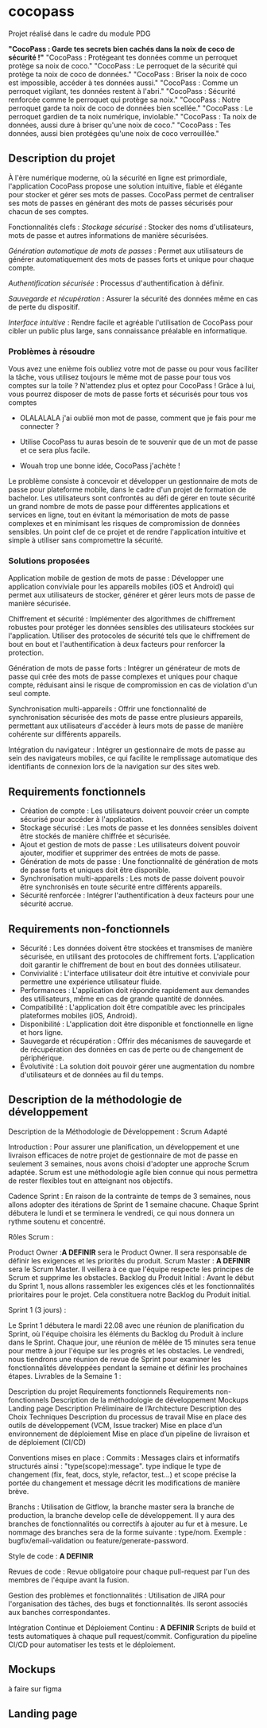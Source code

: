 # cocopass
Projet réalisé dans le cadre du module PDG 

**"CocoPass : Garde tes secrets bien cachés dans la noix de coco de sécurité !"**
"CocoPass : Protégeant tes données comme un perroquet protège sa noix de coco."
"CocoPass : Le perroquet de la sécurité qui protège ta noix de coco de données."
"CocoPass : Briser la noix de coco est impossible, accéder à tes données aussi."
"CocoPass : Comme un perroquet vigilant, tes données restent à l'abri."
"CocoPass : Sécurité renforcée comme le perroquet qui protège sa noix."
"CocoPass : Notre perroquet garde ta noix de coco de données bien scellée."
"CocoPass : Le perroquet gardien de ta noix numérique, inviolable."
"CocoPass : Ta noix de données, aussi dure à briser qu'une noix de coco."
"CocoPass : Tes données, aussi bien protégées qu'une noix de coco verrouillée."

## Description du projet

À l'ère numérique moderne, où la sécurité en ligne est primordiale, l'application CocoPass propose une solution intuitive, 
fiable et élégante pour stocker et gérer ses mots de passes.
CocoPass permet de centraliser ses mots de passes en générant des mots de passes sécurisés pour chacun de ses comptes.

Fonctionnalités clefs :
*Stockage sécurisé* : Stocker des noms d'utilisateurs, mots de passe et 
autres informations de manière sécurisées.

*Génération automatique de mots de passes* :
Permet aux utilisateurs de générer automatiquement des mots de passes forts et unique pour
chaque compte.

*Authentification sécurisée* :
Processus d'authentification à définir.

*Sauvegarde et récupération* :
Assurer la sécurité des données même en cas de perte du dispositif.

*Interface intuitive* : 
Rendre facile et agréable l'utilisation de CocoPass pour cibler un public plus large, sans connaissance
préalable en informatique.


### Problèmes à résoudre
Vous avez une enième fois oubliez votre mot de passe ou pour vous faciliter la tâche, vous utilisez toujours le même mot de passe pour tous vos comptes sur la toile ?
N'attendez plus et optez pour CocoPass ! Grâce à lui, vous pourrez disposer de mots de passe forts et sécurisés pour tous vos comptes

- OLALALALA j'ai oublié mon mot de passe, comment que je fais pour me connecter ?

- Utilise CocoPass tu auras besoin de te souvenir que de un mot de passe et ce sera plus facile.

- Wouah trop une bonne idée, CocoPass j'achète !


Le problème consiste à concevoir et développer un gestionnaire de mots de passe pour plateforme mobile, dans le cadre d'un projet de formation de bachelor. Les utilisateurs sont confrontés au défi de gérer en toute sécurité un grand nombre de mots de passe pour différentes applications et services en ligne, tout en évitant la mémorisation de mots de passe complexes et en minimisant les risques de compromission de données sensibles.
Un point clef de ce projet et de rendre l'application intuitive et simple à utiliser sans compromettre la sécurité.

### Solutions proposées

Application mobile de gestion de mots de passe : Développer une application conviviale pour les appareils mobiles (iOS et Android) qui permet aux utilisateurs de stocker, générer et gérer leurs mots de passe de manière sécurisée.

Chiffrement et sécurité : Implémenter des algorithmes de chiffrement robustes pour protéger les données sensibles des utilisateurs stockées sur l'application. Utiliser des protocoles de sécurité tels que le chiffrement de bout en bout et l'authentification à deux facteurs pour renforcer la protection.

Génération de mots de passe forts : Intégrer un générateur de mots de passe qui crée des mots de passe complexes et uniques pour chaque compte, réduisant ainsi le risque de compromission en cas de violation d'un seul compte.

Synchronisation multi-appareils : Offrir une fonctionnalité de synchronisation sécurisée des mots de passe entre plusieurs appareils, permettant aux utilisateurs d'accéder à leurs mots de passe de manière cohérente sur différents appareils.

Intégration du navigateur : Intégrer un gestionnaire de mots de passe au sein des navigateurs mobiles, ce qui facilite le remplissage automatique des identifiants de connexion lors de la navigation sur des sites web.

## Requirements fonctionnels
- Création de compte : Les utilisateurs doivent pouvoir créer un compte sécurisé pour accéder à l'application.
- Stockage sécurisé : Les mots de passe et les données sensibles doivent être stockés de manière chiffrée et sécurisée.
- Ajout et gestion de mots de passe : Les utilisateurs doivent pouvoir ajouter, modifier et supprimer des entrées de mots de passe.
- Génération de mots de passe : Une fonctionnalité de génération de mots de passe forts et uniques doit être disponible.
- Synchronisation multi-appareils : Les mots de passe doivent pouvoir être synchronisés en toute sécurité entre différents appareils.
- Sécurité renforcée : Intégrer l'authentification à deux facteurs pour une sécurité accrue.

## Requirements non-fonctionnels
- Sécurité : Les données doivent être stockées et transmises de manière sécurisée, en utilisant des protocoles de chiffrement forts. L'application doit garantir le chiffrement de bout en bout des données utilisateur.
- Convivialité : L'interface utilisateur doit être intuitive et conviviale pour permettre une expérience utilisateur fluide.
- Performances : L'application doit répondre rapidement aux demandes des utilisateurs, même en cas de grande quantité de données.
- Compatibilité : L'application doit être compatible avec les principales plateformes mobiles (iOS, Android).
- Disponibilité : L'application doit être disponible et fonctionnelle en ligne et hors ligne.
- Sauvegarde et récupération : Offrir des mécanismes de sauvegarde et de récupération des données en cas de perte ou de changement de périphérique.
- Évolutivité : La solution doit pouvoir gérer une augmentation du nombre d'utilisateurs et de données au fil du temps.
  
## Description de la méthodologie de développement
Description de la Méthodologie de Développement : Scrum Adapté

Introduction :
Pour assurer une planification, un développement et une livraison efficaces de notre projet de gestionnaire de mot de passe en seulement 3 semaines, nous avons choisi d'adopter une approche Scrum adaptée. Scrum est une méthodologie agile bien connue qui nous permettra de rester flexibles tout en atteignant nos objectifs.

Cadence Sprint :
En raison de la contrainte de temps de 3 semaines, nous allons adopter des itérations de Sprint de 1 semaine chacune. Chaque Sprint débutera le lundi et se terminera le vendredi, ce qui nous donnera un rythme soutenu et concentré.

Rôles Scrum :

Product Owner :**A DEFINIR** sera le Product Owner. Il sera responsable de définir les exigences et les priorités du produit.
Scrum Master : **A DEFINIR** sera le Scrum Master. Il veillera à ce que l'équipe respecte les principes de Scrum et supprime les obstacles.
Backlog du Produit Initial :
Avant le début du Sprint 1, nous allons rassembler les exigences clés et les fonctionnalités prioritaires pour le projet. Cela constituera notre Backlog du Produit initial.

Sprint 1 (3 jours) :

Le Sprint 1 débutera le mardi 22.08 avec une réunion de planification du Sprint, où l'équipe choisira les éléments du Backlog du Produit à inclure dans le Sprint.
Chaque jour, une réunion de mêlée de 15 minutes sera tenue pour mettre à jour l'équipe sur les progrès et les obstacles.
Le vendredi, nous tiendrons une réunion de revue de Sprint pour examiner les fonctionnalités développées pendant la semaine et définir les prochaines étapes.
Livrables de la Semaine 1 :

Description du projet
Requirements fonctionnels
Requirements non-fonctionnels
Description de la méthodologie de développement
Mockups
Landing page
Description Préliminaire de l’Architecture
Description des Choix Techniques
Description du processus de travail
Mise en place des outils de développement (VCM, Issue tracker)​
Mise en place d’un environnement de déploiement​
Mise en place d’un pipeline de livraison et de déploiement (CI/CD)​

Conventions mises en place :
Commits : Messages clairs et informatifs structurés ainsi : "type(scope):message". type indique le type de changement (fix, feat, docs, style, refactor, test...) et scope précise la portée du changement et message décrit les modifications de manière brève.

Branchs : Utilisation de Gitflow, la branche master sera la branche de production, la branche develop celle de développement. Il y aura des branches de fonctionnalités ou correctifs à ajouter au fur et à mesure. Le nommage des branches sera de la forme suivante : type/nom. Exemple : bugfix/email-validation ou feature/generate-password.

Style de code : **A DEFINIR**

Revues de code :
Revue obligatoire pour chaque pull-request par l'un des membres de l'équipe avant la fusion.

Gestion des problèmes et fonctionnalités :
Utilisation de JIRA pour l'organisation des tâches, des bugs et fonctionnalités. Ils seront associés aux banches correspondantes.

Intégration Continue et Déploiement Continu : 
**A DEFINIR** Scripts de build et tests automatiques à chaque pull request/commit. Configuration du pipeline CI/CD pour automatiser les tests et le déploiement.
## Mockups
à faire sur figma

## Landing page
